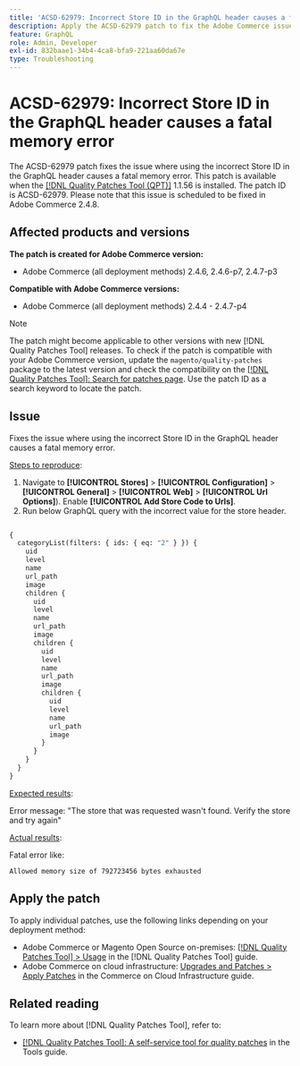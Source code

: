 ```yaml
---
title: 'ACSD-62979: Incorrect Store ID in the GraphQL header causes a fatal memory error'
description: Apply the ACSD-62979 patch to fix the Adobe Commerce issue where using the incorrect Store ID in the GraphQL header causes a fatal memory error
feature: GraphQL
role: Admin, Developer
exl-id: 832baae1-34b4-4ca8-bfa9-221aa60da67e
type: Troubleshooting
---
```

# ACSD-62979: Incorrect Store ID in the GraphQL header causes a fatal memory error

The ACSD-62979 patch fixes the issue where using the incorrect Store ID in the GraphQL header causes a fatal memory error. This patch is available when the [[!DNL Quality Patches Tool (QPT)]](/help/tools/quality-patches-tool/quality-patches-tool-to-self-serve-quality-patches.md) 1.1.56 is installed. The patch ID is ACSD-62979. Please note that this issue is scheduled to be fixed in Adobe Commerce 2.4.8.

## Affected products and versions

**The patch is created for Adobe Commerce version:**

* Adobe Commerce (all deployment methods) 2.4.6, 2.4.6-p7, 2.4.7-p3

**Compatible with Adobe Commerce versions:**

* Adobe Commerce (all deployment methods) 2.4.4 - 2.4.7-p4

>[!NOTE]
>
>The patch might become applicable to other versions with new [!DNL Quality Patches Tool] releases. To check if the patch is compatible with your Adobe Commerce version, update the `magento/quality-patches` package to the latest version and check the compatibility on the [[!DNL Quality Patches Tool]: Search for patches page](https://experienceleague.adobe.com/tools/commerce-quality-patches/index.html). Use the patch ID as a search keyword to locate the patch.

## Issue

Fixes the issue where using the incorrect Store ID in the GraphQL header causes a fatal memory error.

<u>Steps to reproduce</u>:

1. Navigate to **[!UICONTROL Stores]** > **[!UICONTROL Configuration]** > **[!UICONTROL General]** > **[!UICONTROL Web]** > **[!UICONTROL Url Options]**). Enable **[!UICONTROL Add Store Code to Urls]**. 
1. Run below GraphQL query with the incorrect value for the store header.

```graphql

{
  categoryList(filters: { ids: { eq: "2" } }) {
    uid
    level
    name
    url_path
    image
    children {
      uid
      level
      name
      url_path
      image
      children {
        uid
        level
        name
        url_path
        image
        children {
          uid
          level
          name
          url_path
          image
        }
      }
    }
  }
}
```

<u>Expected results</u>: 

Error message: "The store that was requested wasn't found. Verify the store and try again"

<u>Actual results</u>: 

Fatal error like:

```Allowed memory size of 792723456 bytes exhausted```

## Apply the patch

To apply individual patches, use the following links depending on your deployment method:

* Adobe Commerce or Magento Open Source on-premises: [[!DNL Quality Patches Tool] > Usage](/help/tools/quality-patches-tool/usage.md) in the [!DNL Quality Patches Tool] guide.
* Adobe Commerce on cloud infrastructure: [Upgrades and Patches > Apply Patches](https://experienceleague.adobe.com/docs/commerce-cloud-service/user-guide/develop/upgrade/apply-patches.html) in the Commerce on Cloud Infrastructure guide.

## Related reading

To learn more about [!DNL Quality Patches Tool], refer to:

* [[!DNL Quality Patches Tool]: A self-service tool for quality patches](/help/tools/quality-patches-tool/quality-patches-tool-to-self-serve-quality-patches.md) in the Tools guide.
